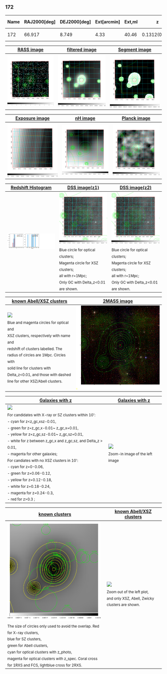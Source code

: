<div STYLE="page-break-after: always;"></div>

### 172

|Name|RAJ2000[deg]|DEJ2000[deg] |Ext[arcmin]| Ext,ml | z | z_src| C|GC(XSZ,Delta_z<0.01)| GC(OPT,Delta_z<0.01)|GC| R_sig[arcmin] | R500[arcmin] | R500[Mpc]| CRsig[c/s] | CR500[c/s] |L500[1E44 erg/s]|F500[1E-12 erg/s/cm^2]| M500[1E14 Msun]|Tx[keV]|Cnt_sig|Beta|Rc[arcmin]|Comment|Alias|
|---|---|---|---|---|---|------|---|--------|---------|----------|---|---|---|---|---|---|---|---|---|---|---|---|---|---|
|172| 66.917| 8.749| 4.33| 40.46| 0.1312(0.005)| z1,| G| -| -| N, W| 10.262| 6.561| 0.919| 0.118(0.028)| 0.111(0.026)| 0.862(0.115)| 1.895(0.252)| 2.51(0.17)| 3.94(0.16)| 50.9| 0.849(-0.151+0.107)| 7.304(-1.495+1.175)| -| t219|

|[RASS image](../image/172/172_img.pdf)|[filtered image](../image/172/172_fil.pdf)|[Segment image](../image/172/172_seg.pdf)|
|-------------------|--------------------|-------------------|
| <img src="../image/172/172_img.png" width="300">  | <img src="../image/172/172_fil.png" width="300">   | <img src="../image/172/172_seg.png" width="300">  |

|[Exposure image](../image/172/172_mex.pdf)| [nH image](../image/172/172_nh.pdf)| [Planck image](../image/172/172_p.pdf)|
|-------------------|--------------------|-------------------|
|<img src="../image/172/172_mex.png" width="300">   | <img src="../image/172/172_nh.png" width="300">    | <img src="../image/172/172_p.png" width="300"> |

|[Redshift Histogram](../image/172/172_zg.pdf) | [DSS image(z1)](../image/172/172_dss_z1.pdf)      |  [DSS image(z2)](../image/172/172_dss_z2.pdf)    |
|-------------------|--------------------|-------------------|
|<img src="../image/172/172_zg.png" width="300"> |<img src="../image/172/172_dss_z1.png" width="300"> <sub><br>Blue circle for optical clusters; <br>Magenta circle for XSZ clusters; <br>all with r=1Mpc; <br>Only GC with Delta_z<0.01 are shown. </sub>| <img src="../image/172/172_dss_z2.png" width="300"><sub><br>Blue circle for optical clusters; <br>Magenta circle for XSZ clusters; <br>all with r=1Mpc; <br>Only GC with Delta_z<0.01 are shown. </sub> |

|[known Abell/XSZ clusters](../image/172/172_m.pdf) | [2MASS image](../image/172/172_2mass.pdf)      |
|-------------------|-------------------|
|<img src=../image/172/172_m.png width="300"> <br><sub>Blue and magenta circles for optical and <br>XSZ clusters, respectively with name and <br>redshift of clusters labelled. The <br>radius of circles are 1Mpc. Circles with <br>solid line for clusters with <br>Delta_z<0.01, and those with dashed <br>line for other XSZ/Abell clusters.        </sub>|<img src="../image/172/172_2mass.png" width="300">  |

|[Galaxies with z](../image/172/172_opt_ned.pdf) |[Galaxies with z](../image/172/172_opt_ned_zoom.pdf) |
|-------------------|-------------------|
| <img src=../image/172/172_opt_ned.png width="300"> <br><sub> For candidates with X-ray or SZ clusters within 10': <br> - cyan for z<z_gc,xsz-0.01, <br> - green for z=z_gc,x-0.01~ z_gc,x+0.01, <br> - yellow for z=z_gc,sz-0.01~ z_gc,sz+0.01, <br> - white for z between z_gc,x and z_gc,sz, and Delta_z > 0.01, <br> - magenta for other galaxies; <br>For candiates with no XSZ clusters in 10': <br> - cyan for z=0-0.06, <br> - green for z=0.06-0.12, <br> - yellow for z=0.12-0.18, <br> - white for z=0.18-0.24, <br> - magenta for z=0.24-0.3, <br> - red for z>0.3 ;  </sub>|<img src=../image/172/172_opt_ned_zoom.png width="300">  <br><sub> Zoom-in image of the left image</sub>|

|[known clusters](../image/172/172_gc.pdf) |[known Abell/XSZ clusters](../image/172/172_gc_large.pdf) |
|-------------------|-------------------|
| <img src=../image/172/172_gc.png width="300"> <br><sub> The size of circles only used to avoid the overlap. Red for X-ray clusters, <br> blue for SZ clusters, <br> green for Abell clusters, <br> cyan for optical clusters with z_photo, <br> magenta for optical clusters with z_spec. Coral cross for 1RXS and FCS, lightblue cross for 2RXS. </sub>|<img src=../image/172/172_gc_large.png width="300"> <br><sub> Zoom out of the left plot, <br> and only XSZ, Abell, Zwicky clusters are shown. </sub> |




